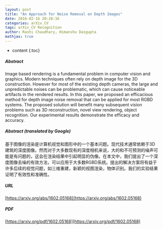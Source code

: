 ```yaml
---
layout: post
title: "An Approach for Noise Removal on Depth Images"
date: 2016-02-16 20:28:16
categories: arXiv_CV
tags: arXiv_CV Recognition
author: Rashi Chaudhary, Himanshu Dasgupta
mathjax: true
---
```


* content
{:toc}

##### Abstract
Image based rendering is a fundamental problem in computer vision and graphics. Modern techniques often rely on depth image for the 3D construction. However for most of the existing depth cameras, the large and unpredictable noises can be problematic, which can cause noticeable artifacts in the rendered results. In this paper, we proposed an efficacious method for depth image noise removal that can be applied for most RGBD systems. The proposed solution will benefit many subsequent vision problems such as 3D reconstruction, novel view rendering, object recognition. Our experimental results demonstrate the efficacy and accuracy.

##### Abstract (translated by Google)
基于图像的渲染是计算机视觉和图形中的一个基本问题。现代技术通常依赖于3D建筑的深度图像。然而对于大多数现有的深度相机来说，大的和不可预测的噪声可能是有问题的，这会在渲染结果中引起明显的伪像。在本文中，我们提出了一个深度图像去噪的有效方法，可以应用于大多数RGBD系统。提出的解决方案将有益于许多后续的视觉问题，如三维重建，新颖的视图渲染，物体识别。我们的实验结果证明了有效性和准确性。

##### URL
[https://arxiv.org/abs/1602.05168](https://arxiv.org/abs/1602.05168)

##### PDF
[https://arxiv.org/pdf/1602.05168](https://arxiv.org/pdf/1602.05168)

